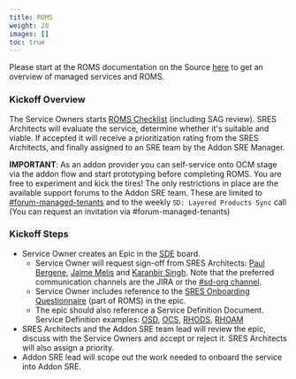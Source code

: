 ```yaml
---
title: ROMS
weight: 20
images: []
toc: true
---
```


Please start at the ROMS documentation on the Source
[here](https://source.redhat.com/communities/communities_of_practice/cross_cutting_co/cloud_services_cop/wiki/draft_how_to_get_started_with_roms_repeatable_onboarding_for_managed_services)
to get an overview of managed services and ROMS.

### Kickoff Overview

The Service Owners starts
[ROMS Checklist](https://docs.google.com/spreadsheets/d/1qgK3_Yt3wRTyCqxVICrobDNmwMwjoSDPrQvy6vbTPYI/edit#gid=1141875805)
(including SAG review). SRES Architects will evaluate the service, determine whether it's
suitable and viable. If accepted it will receive a prioritization rating from the SRES
Architects, and finally assigned to an SRE team by the Addon SRE Manager.

**IMPORTANT**: As an addon provider you can self-service onto OCM stage via the addon
flow and start prototyping before completing ROMS. You are free to experiment and
kick the tires! The only restrictions in place are the available support forums to
the Addon SRE team. These are limited to
[#forum-managed-tenants](https://coreos.slack.com/archives/C01L46M0FQC)
and to the weekly `SD: Layered Products Sync` call (You can request an invitation via #forum-managed-tenants)

### Kickoff Steps

- Service Owner creates an Epic in the [SDE](https://issues.redhat.com/projects/SDE) board.
  - Service Owner will request sign-off from SRES Architects: [Paul Bergene](https://rover.redhat.com/people/profile/pbergene),
      [Jaime Melis](https://rover.redhat.com/people/profile/jmelis) and [Karanbir Singh](https://rover.redhat.com/people/profile/kasingh).
      Note that the preferred communication channels are the JIRA or the [#sd-org channel](https://app.slack.com/client/T027F3GAJ/CCNL6UJ9W/details/top).
  - Service Owner includes reference to the [SRES Onboarding Questionnaire](https://docs.google.com/document/d/1TjGSJdyIfsZ_90ea_bWEpj8y1pOjpq6tq5xnHrn5K68/edit)
       (part of ROMS) in the epic.
  - The epic should also reference a Service Definition Document. Service Definition
    examples: [OSD](https://www.openshift.com/products/dedicated/service-definition),
       [OCS](https://docs.google.com/document/d/1AEx6INWMAf3iyE9P_daS4XwaL5Pl2JXHp1jg-OMPhXI/edit#heading=h.vz6sfx5le5cl),
       [RHODS](https://docs.google.com/document/d/1MKLhNu6ALmuA4UdoqfbvEbLrpGSDcSRaKvMTQX28jdU/edit),
       [RHOAM](https://access.redhat.com/articles/5534341)
- SRES Architects and the Addon SRE team lead will review the epic,
  discuss with the Service Owners and accept or reject it.
  SRES Architects will also assign a priority.
- Addon SRE lead will scope out the work needed to onboard the service into Addon SRE.
